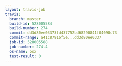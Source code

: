 ```yaml
---
layout: travis-job
travis:
  branch: master
  build-id: 528005584
  build-number: 274
  commit: dd3d80ee03373fd437752bd68290841f04098c73
  commit-range: a41c87916f5e...dd3d80ee0337
  job-id: 528005588
  job-number: 274.4
  os-name: osx
  test-result: 0
---
```

